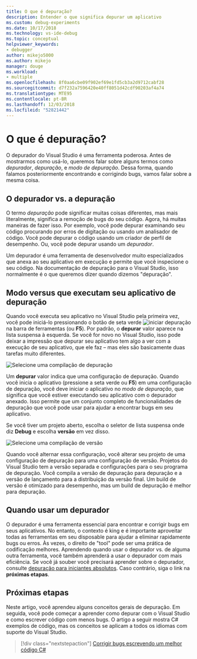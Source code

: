 ```yaml
---
title: O que é depuração?
description: Entender o que significa depurar um aplicativo
ms.custom: debug-experiments
ms.date: 10/17/2018
ms.technology: vs-ide-debug
ms.topic: conceptual
helpviewer_keywords:
- debugger
author: mikejo5000
ms.author: mikejo
manager: douge
ms.workload:
- multiple
ms.openlocfilehash: 8f0aa6cbe09f902ef69e1fd5cb3a2d9712cabf28
ms.sourcegitcommit: d7f232a7596420e40ff8051d42cdf90203af4a74
ms.translationtype: MTE95
ms.contentlocale: pt-BR
ms.lasthandoff: 12/03/2018
ms.locfileid: "52821442"
---
```

# <a name="what-is-debugging"></a>O que é depuração?

O depurador do Visual Studio é uma ferramenta poderosa. Antes de mostrarmos como usá-lo, queremos falar sobre alguns termos como *depurador*, *depuração*, e *modo de depuração*. Dessa forma, quando falamos posteriormente encontrando e corrigindo bugs, vamos falar sobre a mesma coisa.

## <a name="debugger-vs-debugging"></a>O depurador vs. a depuração

O termo *depuração* pode significar muitas coisas diferentes, mas mais literalmente, significa a remoção de bugs do seu código. Agora, há muitas maneiras de fazer isso. Por exemplo, você pode depurar examinando seu código procurando por erros de digitação ou usando um analisador de código. Você pode depurar o código usando um criador de perfil de desempenho. Ou, você pode depurar usando um *depurador*.

Um depurador é uma ferramenta de desenvolvedor muito especializados que anexa ao seu aplicativo em execução e permite que você inspecione o seu código. Na documentação de depuração para o Visual Studio, isso normalmente é o que queremos dizer quando dizemos "depuração".

## <a name="debug-mode-vs-running-your-app"></a>Modo versus que executam seu aplicativo de depuração

Quando você executa seu aplicativo no Visual Studio pela primeira vez, você pode iniciá-lo pressionando o botão de seta verde ![iniciar depuração](../debugger/media/dbg-tour-start-debugging.png "iniciar depuração") na barra de ferramentas (ou **F5**). Por padrão, o **depurar** valor aparece na lista suspensa à esquerda. Se você for novo no Visual Studio, isso pode deixar a impressão que depurar seu aplicativo tem algo a ver com a execução de seu aplicativo, que ele faz – mas eles são basicamente duas tarefas muito diferentes.

![Selecione uma compilação de depuração](../debugger/media/what-is-debugging-debug-build.png)

Um **depurar** valor indica que uma configuração de depuração. Quando você inicia o aplicativo (pressione a seta verde ou **F5**) em uma configuração de depuração, você deve iniciar o aplicativo no *modo de depuração*, que significa que você estiver executando seu aplicativo com o depurador anexado. Isso permite que um conjunto completo de funcionalidades de depuração que você pode usar para ajudar a encontrar bugs em seu aplicativo.

Se você tiver um projeto aberto, escolha o seletor de lista suspensa onde diz **Debug** e escolha **versão** em vez disso.

![Selecione uma compilação de versão](../debugger/media/what-is-debugging-release-build.png)

Quando você alternar essa configuração, você alterar seu projeto de uma configuração de depuração para uma configuração de versão. Projetos do Visual Studio tem a versão separada e configurações para o seu programa de depuração. Você compila a versão de depuração para depuração e a versão de lançamento para a distribuição da versão final. Um build de versão é otimizado para desempenho, mas um build de depuração é melhor para depuração.

## <a name="when-to-use-a-debugger"></a>Quando usar um depurador

O depurador é uma ferramenta essencial para encontrar e corrigir bugs em seus aplicativos. No entanto, o contexto é king e é importante aproveitar todas as ferramentas em seu disposable para ajudar a eliminar rapidamente bugs ou erros. Às vezes, o direito de "tool" pode ser uma prática de codificação melhores. Aprendendo quando usar o depurador vs. de alguma outra ferramenta, você também aprenderá a usar o depurador com mais eficiência. Se você já souber você precisará aprender sobre o depurador, consulte [depuração para iniciantes absolutos](../debugger/debugging-absolute-beginners.md). Caso contrário, siga o link na **próximas etapas**.

## <a name="next-steps"></a>Próximas etapas

Neste artigo, você aprendeu alguns conceitos gerais de depuração. Em seguida, você pode começar a aprender como depurar com o Visual Studio e como escrever código com menos bugs. O artigo a seguir mostra C# exemplos de código, mas os conceitos se aplicam a todos os idiomas com suporte do Visual Studio.

> [!div class="nextstepaction"]
> [Corrigir bugs escrevendo um melhor código C#](../debugger/write-better-code-with-visual-studio.md)
